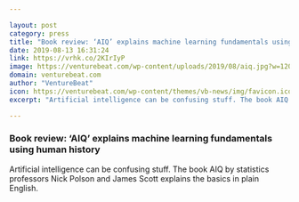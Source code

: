 ```yaml
---

layout: post
category: press
title: "Book review: ‘AIQ’ explains machine learning fundamentals using human history"
date: 2019-08-13 16:31:24
link: https://vrhk.co/2KIrIyP
image: https://venturebeat.com/wp-content/uploads/2019/08/aiq.jpg?w=1200&strip=all
domain: venturebeat.com
author: "VentureBeat"
icon: https://venturebeat.com/wp-content/themes/vb-news/img/favicon.ico
excerpt: "Artificial intelligence can be confusing stuff. The book AIQ by statistics professors Nick Polson and James Scott explains the basics in plain English."

---
```


### Book review: ‘AIQ’ explains machine learning fundamentals using human history

Artificial intelligence can be confusing stuff. The book AIQ by statistics professors Nick Polson and James Scott explains the basics in plain English.